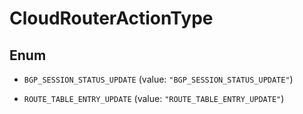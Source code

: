 

# CloudRouterActionType

## Enum


* `BGP_SESSION_STATUS_UPDATE` (value: `"BGP_SESSION_STATUS_UPDATE"`)

* `ROUTE_TABLE_ENTRY_UPDATE` (value: `"ROUTE_TABLE_ENTRY_UPDATE"`)



